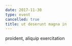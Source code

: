 ```yaml
---
date: 2017-11-30
type: event
cancelled: true
title: ut deserunt magna in
---
```

proident, aliquip exercitation